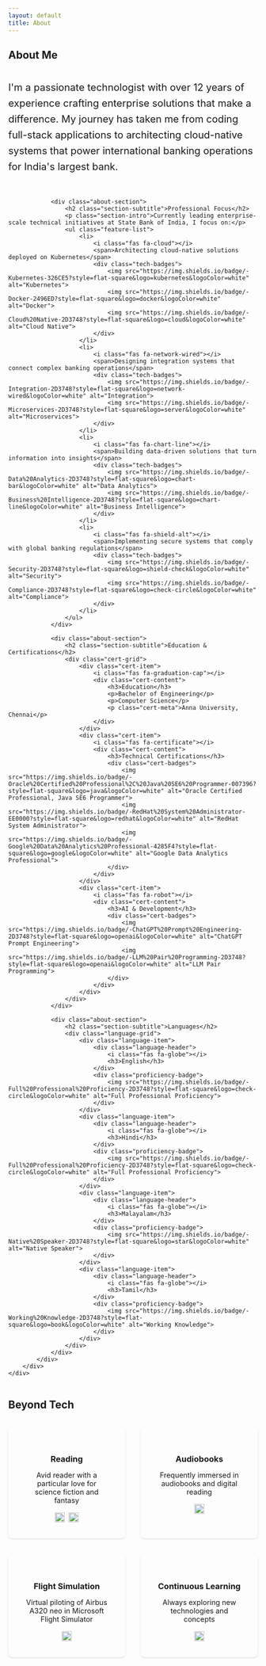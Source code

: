 ```yaml
---
layout: default
title: About
---
```


<section class="section">
    <div class="container">
        <h1 class="section-title">About Me</h1>
        <div class="about-grid">
            <div class="about-main">
                <div class="about-intro">
                    <p class="lead-text">I'm a passionate technologist with over 12 years of experience crafting enterprise solutions that make a difference. My journey has taken me from coding full-stack applications to architecting cloud-native systems that power international banking operations for India's largest bank.</p>
                </div>
                
                <div class="about-section">
                    <h2 class="section-subtitle">Professional Focus</h2>
                    <p class="section-intro">Currently leading enterprise-scale technical initiatives at State Bank of India, I focus on:</p>
                    <ul class="feature-list">
                        <li>
                            <i class="fas fa-cloud"></i>
                            <span>Architecting cloud-native solutions deployed on Kubernetes</span>
                            <div class="tech-badges">
                                <img src="https://img.shields.io/badge/-Kubernetes-326CE5?style=flat-square&logo=kubernetes&logoColor=white" alt="Kubernetes">
                                <img src="https://img.shields.io/badge/-Docker-2496ED?style=flat-square&logo=docker&logoColor=white" alt="Docker">
                                <img src="https://img.shields.io/badge/-Cloud%20Native-2D3748?style=flat-square&logo=cloud&logoColor=white" alt="Cloud Native">
                            </div>
                        </li>
                        <li>
                            <i class="fas fa-network-wired"></i>
                            <span>Designing integration systems that connect complex banking operations</span>
                            <div class="tech-badges">
                                <img src="https://img.shields.io/badge/-Integration-2D3748?style=flat-square&logo=network-wired&logoColor=white" alt="Integration">
                                <img src="https://img.shields.io/badge/-Microservices-2D3748?style=flat-square&logo=server&logoColor=white" alt="Microservices">
                            </div>
                        </li>
                        <li>
                            <i class="fas fa-chart-line"></i>
                            <span>Building data-driven solutions that turn information into insights</span>
                            <div class="tech-badges">
                                <img src="https://img.shields.io/badge/-Data%20Analytics-2D3748?style=flat-square&logo=chart-bar&logoColor=white" alt="Data Analytics">
                                <img src="https://img.shields.io/badge/-Business%20Intelligence-2D3748?style=flat-square&logo=chart-line&logoColor=white" alt="Business Intelligence">
                            </div>
                        </li>
                        <li>
                            <i class="fas fa-shield-alt"></i>
                            <span>Implementing secure systems that comply with global banking regulations</span>
                            <div class="tech-badges">
                                <img src="https://img.shields.io/badge/-Security-2D3748?style=flat-square&logo=shield-check&logoColor=white" alt="Security">
                                <img src="https://img.shields.io/badge/-Compliance-2D3748?style=flat-square&logo=check-circle&logoColor=white" alt="Compliance">
                            </div>
                        </li>
                    </ul>
                </div>

                <div class="about-section">
                    <h2 class="section-subtitle">Education & Certifications</h2>
                    <div class="cert-grid">
                        <div class="cert-item">
                            <i class="fas fa-graduation-cap"></i>
                            <div class="cert-content">
                                <h3>Education</h3>
                                <p>Bachelor of Engineering</p>
                                <p>Computer Science</p>
                                <p class="cert-meta">Anna University, Chennai</p>
                            </div>
                        </div>
                        <div class="cert-item">
                            <i class="fas fa-certificate"></i>
                            <div class="cert-content">
                                <h3>Technical Certifications</h3>
                                <div class="cert-badges">
                                    <img src="https://img.shields.io/badge/-Oracle%20Certified%20Professional%2C%20Java%20SE6%20Programmer-007396?style=flat-square&logo=java&logoColor=white" alt="Oracle Certified Professional, Java SE6 Programmer">
                                    <img src="https://img.shields.io/badge/-RedHat%20System%20Administrator-EE0000?style=flat-square&logo=redhat&logoColor=white" alt="RedHat System Administrator">
                                    <img src="https://img.shields.io/badge/-Google%20Data%20Analytics%20Professional-4285F4?style=flat-square&logo=google&logoColor=white" alt="Google Data Analytics Professional">
                                </div>
                            </div>
                        </div>
                        <div class="cert-item">
                            <i class="fas fa-robot"></i>
                            <div class="cert-content">
                                <h3>AI & Development</h3>
                                <div class="cert-badges">
                                    <img src="https://img.shields.io/badge/-ChatGPT%20Prompt%20Engineering-2D3748?style=flat-square&logo=openai&logoColor=white" alt="ChatGPT Prompt Engineering">
                                    <img src="https://img.shields.io/badge/-LLM%20Pair%20Programming-2D3748?style=flat-square&logo=openai&logoColor=white" alt="LLM Pair Programming">
                                </div>
                            </div>
                        </div>
                    </div>
                </div>

                <div class="about-section">
                    <h2 class="section-subtitle">Languages</h2>
                    <div class="language-grid">
                        <div class="language-item">
                            <div class="language-header">
                                <i class="fas fa-globe"></i>
                                <h3>English</h3>
                            </div>
                            <div class="proficiency-badge">
                                <img src="https://img.shields.io/badge/-Full%20Professional%20Proficiency-2D3748?style=flat-square&logo=check-circle&logoColor=white" alt="Full Professional Proficiency">
                            </div>
                        </div>
                        <div class="language-item">
                            <div class="language-header">
                                <i class="fas fa-globe"></i>
                                <h3>Hindi</h3>
                            </div>
                            <div class="proficiency-badge">
                                <img src="https://img.shields.io/badge/-Full%20Professional%20Proficiency-2D3748?style=flat-square&logo=check-circle&logoColor=white" alt="Full Professional Proficiency">
                            </div>
                        </div>
                        <div class="language-item">
                            <div class="language-header">
                                <i class="fas fa-globe"></i>
                                <h3>Malayalam</h3>
                            </div>
                            <div class="proficiency-badge">
                                <img src="https://img.shields.io/badge/-Native%20Speaker-2D3748?style=flat-square&logo=star&logoColor=white" alt="Native Speaker">
                            </div>
                        </div>
                        <div class="language-item">
                            <div class="language-header">
                                <i class="fas fa-globe"></i>
                                <h3>Tamil</h3>
                            </div>
                            <div class="proficiency-badge">
                                <img src="https://img.shields.io/badge/-Working%20Knowledge-2D3748?style=flat-square&logo=book&logoColor=white" alt="Working Knowledge">
                            </div>
                        </div>
                    </div>
                </div>
            </div>
        </div>
    </div>
</section>

<section class="section interests-section">
    <div class="container">
        <h2 class="section-title">Beyond Tech</h2>
        <div class="interests-grid">
            <div class="interest-item">
                <i class="fas fa-book"></i>
                <h3>Reading</h3>
                <p>Avid reader with a particular love for science fiction and fantasy</p>
                <div class="interest-badges">
                    <img src="https://img.shields.io/badge/-Science%20Fiction-2D3748?style=flat-square&logo=book&logoColor=white" alt="Science Fiction">
                    <img src="https://img.shields.io/badge/-Fantasy-2D3748?style=flat-square&logo=book&logoColor=white" alt="Fantasy">
                </div>
            </div>
            <div class="interest-item">
                <i class="fas fa-headphones"></i>
                <h3>Audiobooks</h3>
                <p>Frequently immersed in audiobooks and digital reading</p>
                <div class="interest-badges">
                    <img src="https://img.shields.io/badge/-Audiobooks-2D3748?style=flat-square&logo=headphones&logoColor=white" alt="Audiobooks">
                </div>
            </div>
            <div class="interest-item">
                <i class="fas fa-plane"></i>
                <h3>Flight Simulation</h3>
                <p>Virtual piloting of Airbus A320 neo in Microsoft Flight Simulator</p>
                <div class="interest-badges">
                    <img src="https://img.shields.io/badge/-Flight%20Simulator-2D3748?style=flat-square&logo=plane&logoColor=white" alt="Flight Simulator">
                </div>
            </div>
            <div class="interest-item">
                <i class="fas fa-brain"></i>
                <h3>Continuous Learning</h3>
                <p>Always exploring new technologies and concepts</p>
                <div class="interest-badges">
                    <img src="https://img.shields.io/badge/-Lifelong%20Learning-2D3748?style=flat-square&logo=graduation-cap&logoColor=white" alt="Lifelong Learning">
                </div>
            </div>
        </div>
    </div>
</section>

<style>
.about-grid {
    display: grid;
    gap: 2rem;
}

.about-main {
    max-width: 1000px;
    margin: 0 auto;
}

.about-intro {
    margin-bottom: 3rem;
}

.lead-text {
    font-size: 1.25rem;
    line-height: 1.6;
    color: var(--text-color);
}

.about-section {
    margin-bottom: 3rem;
    padding: 2rem;
    background: var(--card-bg);
    border-radius: 8px;
    box-shadow: 0 2px 4px rgba(0,0,0,0.1);
}

.section-subtitle {
    color: var(--primary-color);
    font-size: 1.5rem;
    margin-bottom: 1rem;
}

.section-intro {
    color: var(--text-color);
    margin-bottom: 1.5rem;
}

.feature-list {
    list-style: none;
    padding: 0;
}

.feature-list li {
    display: flex;
    flex-direction: column;
    gap: 0.5rem;
    margin-bottom: 1.5rem;
    padding-left: 2.5rem;
    position: relative;
}

.feature-list li i {
    position: absolute;
    left: 0;
    color: var(--secondary-color);
    font-size: 1.2rem;
}

.feature-list li span {
    color: var(--text-color);
    font-size: 1rem;
}

.tech-badges {
    display: flex;
    flex-wrap: wrap;
    gap: 0.5rem;
    margin-top: 0.5rem;
}

.tech-badges img {
    height: 20px;
    margin: 0;
}

.cert-grid {
    display: grid;
    grid-template-columns: repeat(auto-fit, minmax(250px, 1fr));
    gap: 2rem;
    margin-top: 1.5rem;
}

.cert-item {
    display: flex;
    gap: 1rem;
    padding: 1rem;
    background: var(--light-gray);
    border-radius: 8px;
}

.cert-item i {
    font-size: 1.5rem;
    color: var(--secondary-color);
}

.cert-content h3 {
    color: var(--primary-color);
    margin-bottom: 0.5rem;
    font-size: 1.1rem;
}

.cert-badges {
    display: flex;
    flex-direction: column;
    gap: 0.5rem;
}

.cert-badges img {
    height: 20px;
    margin: 0;
}

.cert-meta {
    font-size: 0.9rem;
    color: var(--text-muted);
}

.language-grid {
    display: grid;
    grid-template-columns: repeat(auto-fit, minmax(200px, 1fr));
    gap: 1.5rem;
    margin-top: 1.5rem;
}

.language-item {
    display: flex;
    flex-direction: column;
    gap: 0.75rem;
    padding: 1.25rem;
    background: var(--light-gray);
    border-radius: 8px;
    transition: transform 0.2s ease;
}

.language-item:hover {
    transform: translateY(-2px);
}

.language-header {
    display: flex;
    align-items: center;
    gap: 0.75rem;
}

.language-header i {
    font-size: 1.25rem;
    color: var(--secondary-color);
}

.language-header h3 {
    color: var(--primary-color);
    margin: 0;
    font-size: 1.1rem;
}

.proficiency-badge {
    display: flex;
    justify-content: center;
}

.proficiency-badge img {
    height: 20px;
    margin: 0;
}

.interests-section {
    background-color: var(--light-gray);
}

.interests-grid {
    display: grid;
    grid-template-columns: repeat(auto-fit, minmax(200px, 1fr));
    gap: 2rem;
    margin-top: 2rem;
}

.interest-item {
    text-align: center;
    padding: 2rem;
    background: var(--card-bg);
    border-radius: 8px;
    box-shadow: 0 2px 4px rgba(0,0,0,0.1);
}

.interest-item i {
    font-size: 2rem;
    color: var(--secondary-color);
    margin-bottom: 1rem;
}

.interest-item h3 {
    color: var(--primary-color);
    margin-bottom: 0.5rem;
}

.interest-item p {
    color: var(--text-color);
    font-size: 0.9rem;
    margin-bottom: 1rem;
}

.interest-badges {
    display: flex;
    flex-wrap: wrap;
    justify-content: center;
    gap: 0.5rem;
}

.interest-badges img {
    height: 20px;
    margin: 0;
}

@media (max-width: 768px) {
    .about-section {
        padding: 1.5rem;
    }

    .cert-grid {
        grid-template-columns: 1fr;
    }

    .language-grid {
        grid-template-columns: 1fr;
    }

    .interests-grid {
        grid-template-columns: 1fr;
    }

    .feature-list li {
        padding-left: 2rem;
    }
}
</style> 